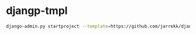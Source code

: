 # djangp-tmpl

``` bash
django-admin.py startproject --template=https://github.com/jarrekk/django-tmpl/archive/master.zip
```
